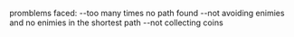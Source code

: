 promblems faced: --too many times no path found --not avoiding enimies and no enimies in the shortest path --not collecting coins
